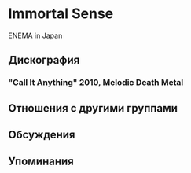 # Immortal Sense

ENEMA in Japan

## Дискография

### "Call It Anything" 2010, Melodic Death Metal




## Отношения с другими группами


## Обсуждения


## Упоминания

